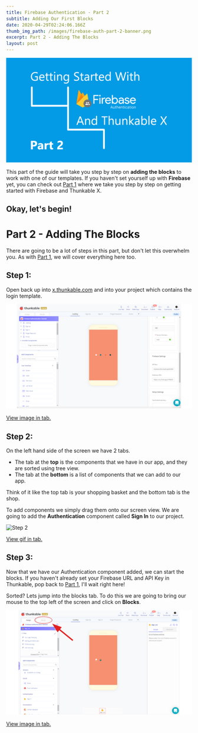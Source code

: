 ```yaml
---
title: Firebase Authentication - Part 2
subtitle: Adding Our First Blocks
date: 2020-04-29T02:24:06.166Z
thumb_img_path: /images/firebase-auth-part-2-banner.png
excerpt: Part 2 - Adding The Blocks
layout: post
---
```

![](/images/firebase-auth-part-2-banner.png)

This part of the guide will take you step by step on **adding the blocks** to work with one of our templates. If you haven't set yourself up with **Firebase** yet, you can check out [Part 1](/posts/authentication) where we take you step by step on getting started with Firebase and Thunkable X.

## Okay, let's begin!

# Part 2 - Adding The Blocks

There are going to be a lot of steps in this part, but don't let this overwhelm you. As with [Part 1](/posts/authentication), we will cover everything here too.

## Step 1:

Open back up into [x.thunkable.com](https://x.thunkable.com) and into your project which contains the login template.

![Step 1](/images/step-1-part-2.png)

[View image in tab.](/images/step-1-part-2.png)

## Step 2:

On the left hand side of the screen we have 2 tabs. 

* The tab at the **top** is the components that we have in our app, and they are sorted using tree view.
* The tab at the **bottom** is a list of components that we can add to our app.

Think of it like the top tab is your shopping basket and the bottom tab is the shop.

To add components we simply drag them onto our screen view. We are going to add the **Authentication** component called **Sign In** to our project.

![Step 2](/images/step-2-part-2.gif)

[View gif in tab.](/images/step-2-part-2.gif)

## Step 3:

Now that we have our Authentication component added, we can start the blocks. If you haven't already set your Firebase URL and API Key in Thunkable, pop back to [Part 1](/posts/authentication), I'll wait right here!

Sorted? Lets jump into the blocks tab. To do this we are going to bring our mouse to the top left of the screen and click on **Blocks**.

![Step 3](/images/step-3-part-2.png)

[View image in tab.](/images/step-3-part-2.png)